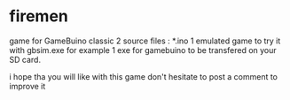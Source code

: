 # firemen
game for GameBuino classic
2 source files : *.ino
1 emulated game to try it with gbsim.exe for example
1 exe for gamebuino to be transfered on your SD card.

i hope tha you will like with this game
don't hesitate to post a comment to improve it

